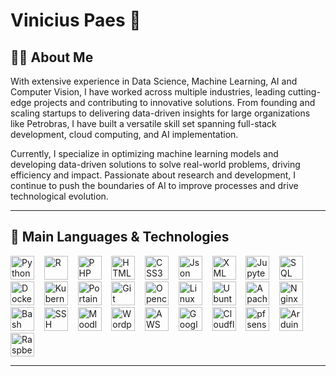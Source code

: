 # Vinicius Paes 👋

## 👨‍💻 About Me

With extensive experience in Data Science, Machine Learning, AI and Computer Vision, I have worked across multiple industries, leading cutting-edge projects and contributing to innovative solutions. From founding and scaling startups to delivering data-driven insights for large organizations like Petrobras, I have built a versatile skill set spanning full-stack development, cloud computing, and AI implementation.

Currently, I specialize in optimizing machine learning models and developing data-driven solutions to solve real-world problems, driving efficiency and impact. Passionate about research and development, I continue to push the boundaries of AI to improve processes and drive technological evolution.

---

## 🤖 Main Languages & Technologies

<p align="left">
  <img height="38" src="https://cdn.jsdelivr.net/gh/devicons/devicon/icons/python/python-original.svg" alt="Python" title="Python"/>
  &nbsp;&nbsp;
  <img height="38" src="https://cdn.jsdelivr.net/gh/devicons/devicon/icons/r/r-original.svg" alt="R" title="R"/>
  &nbsp;&nbsp;
  <img height="38" src="https://cdn.jsdelivr.net/gh/devicons/devicon/icons/php/php-original.svg" alt="PHP" title="PHP"/>
  &nbsp;&nbsp;
  <img height="38" src="https://cdn.jsdelivr.net/gh/devicons/devicon/icons/html5/html5-original.svg" alt="HTML5" title="HTML5"/>
  &nbsp;&nbsp;
  <img height="38" src="https://cdn.jsdelivr.net/gh/devicons/devicon/icons/css3/css3-original.svg" alt="CSS3" title="CSS3"/>
  &nbsp;&nbsp;
  <img height="38" src="https://cdn.jsdelivr.net/gh/devicons/devicon/icons/json/json-original.svg" alt="Json" title="Json"/>
  &nbsp;&nbsp;
  <img height="38" src="https://cdn.jsdelivr.net/gh/devicons/devicon/icons/xml/xml-original.svg" alt="XML" title="XML"/>
  &nbsp;&nbsp;
  <img height="38" src="https://cdn.jsdelivr.net/gh/devicons/devicon/icons/jupyter/jupyter-original.svg" alt="Jupyter" title="Jupyter"/>
  &nbsp;&nbsp;
  <img height="38" src="https://cdn.jsdelivr.net/gh/devicons/devicon/icons/mysql/mysql-original.svg" alt="SQL" title="SQL"/>
  &nbsp;&nbsp;
  <img height="38" src="https://cdn.jsdelivr.net/gh/devicons/devicon/icons/docker/docker-original.svg" alt="Docker" title="Docker"/>
  &nbsp;&nbsp;
  <img height="38" src="https://cdn.jsdelivr.net/gh/devicons/devicon/icons/kubernetes/kubernetes-original.svg" alt="Kubernetes" title="Kubernetes"/>
  &nbsp;&nbsp;
  <img height="38" src="https://cdn.jsdelivr.net/gh/devicons/devicon/icons/portainer/portainer-original.svg" alt="Portainer" title="Portainer"/>
  &nbsp;&nbsp;
  <img height="38" src="https://cdn.jsdelivr.net/gh/devicons/devicon/icons/git/git-original.svg" alt="Git" title="Git"/>
  &nbsp;&nbsp;
  <img height="38" src="https://cdn.jsdelivr.net/gh/devicons/devicon/icons/opencv/opencv-original.svg" alt="Opencv" title="Opencv"/>
  &nbsp;&nbsp;
  <img height="38" src="https://cdn.jsdelivr.net/gh/devicons/devicon/icons/linux/linux-original.svg" alt="Linux" title="Linux"/>
  &nbsp;&nbsp;
  <img height="38" src="https://cdn.jsdelivr.net/gh/devicons/devicon/icons/ubuntu/ubuntu-original.svg" alt="Ubuntu" title="Ubuntu"/>
  &nbsp;&nbsp;
  <img height="38" src="https://cdn.jsdelivr.net/gh/devicons/devicon/icons/apache/apache-original.svg" alt="Apache" title="Apache"/>
  &nbsp;&nbsp;
  <img height="38" src="https://cdn.jsdelivr.net/gh/devicons/devicon/icons/nginx/nginx-original.svg" alt="Nginx" title="Nginx"/>
  &nbsp;&nbsp;
  <img height="38" src="https://cdn.jsdelivr.net/gh/devicons/devicon/icons/bash/bash-original.svg" alt="Bash" title="Bash"/>
  &nbsp;&nbsp;
  <img height="38" src="https://cdn.jsdelivr.net/gh/devicons/devicon/icons/ssh/ssh-original.svg" alt="SSH" title="SSH"/>
  &nbsp;&nbsp;
  <img height="38" src="https://cdn.jsdelivr.net/gh/devicons/devicon/icons/moodle/moodle-original.svg" alt="Moodle" title="Moodle"/>
  &nbsp;&nbsp;
  <img height="38" src="https://cdn.jsdelivr.net/gh/devicons/devicon/icons/wordpress/wordpress-original.svg" alt="Wordpress" title="Wordpress"/>
  &nbsp;&nbsp;
  <img height="38" src="https://cdn.jsdelivr.net/gh/devicons/devicon/icons/amazonwebservices/amazonwebservices-original-wordmark.svg" alt="AWS" title="AWS"/>
  &nbsp;&nbsp;
  <img height="38" src="https://cdn.jsdelivr.net/gh/devicons/devicon/icons/googlecloud/googlecloud-original.svg" alt="Google Cloud" title="Google Cloud"/>
  &nbsp;&nbsp;
  <img height="38" src="https://cdn.jsdelivr.net/gh/devicons/devicon/icons/cloudflare/cloudflare-original.svg" alt="Cloudflare" title="Cloudflare"/>
  &nbsp;&nbsp;
  <img height="38" src="https://cdn.jsdelivr.net/gh/devicons/devicon/icons/pfsense/pfsense-original.svg" alt="pfsense" title="pfsense"/>
  &nbsp;&nbsp;
  <img height="38" src="https://cdn.jsdelivr.net/gh/devicons/devicon/icons/arduino/arduino-original.svg" alt="Arduino" title="Arduino"/>
  &nbsp;&nbsp;
  <img height="38" src="https://cdn.jsdelivr.net/gh/devicons/devicon/icons/raspberrypi/raspberrypi-original.svg" alt="Raspberry Pi" title="Raspberry Pi"/>

</p>

---

<!--
## 📊 Stats

<p align="left">
  <img height="160em" src="https://github-readme-stats.vercel.app/api?username=viniciuspaes&show_icons=true&theme=algolia&include_all_commits=true" />
  <img height="160em" src="https://github-readme-stats.vercel.app/api/top-langs/?username=viniciuspaes&layout=compact&theme=algolia" />
</p>

-->
